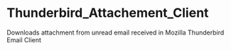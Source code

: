 # Thunderbird_Attachement_Client
Downloads attachment from unread email received in Mozilla Thunderbird Email Client
